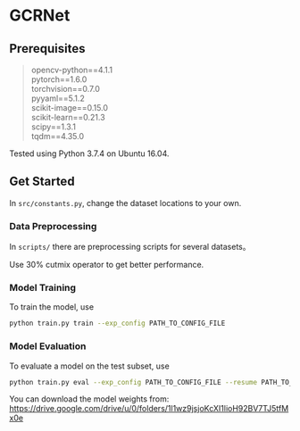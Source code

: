 # GCRNet

## Prerequisites

> opencv-python==4.1.1  
  pytorch==1.6.0  
  torchvision==0.7.0  
  pyyaml==5.1.2  
  scikit-image==0.15.0  
  scikit-learn==0.21.3  
  scipy==1.3.1  
  tqdm==4.35.0

Tested using Python 3.7.4 on Ubuntu 16.04.

## Get Started

In `src/constants.py`, change the dataset locations to your own.

### Data Preprocessing

In `scripts/` there are preprocessing scripts for several datasets。

Use 30% cutmix operator to get better performance.

### Model Training

To train the model, use

```bash
python train.py train --exp_config PATH_TO_CONFIG_FILE
```

### Model Evaluation

To evaluate a model on the test subset, use

```bash
python train.py eval --exp_config PATH_TO_CONFIG_FILE --resume PATH_TO_CHECKPOINT --save_on --subset test
```
You can download the model weights from: https://drive.google.com/drive/u/0/folders/1l1wz9jsjoKcXI1lioH92BV7TJ5tfMx0e